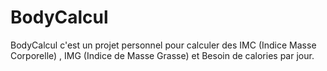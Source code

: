 # BodyCalcul

BodyCalcul c'est un projet personnel pour calculer des IMC (Indice Masse Corporelle) , IMG (Indice de Masse Grasse) et Besoin de calories par jour.
